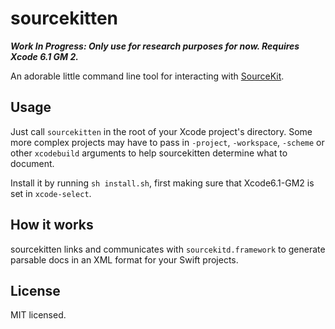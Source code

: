 # sourcekitten

***Work In Progress: Only use for research purposes for now. Requires Xcode 6.1 GM 2.***

An adorable little command line tool for interacting with [SourceKit][uncovering-sourcekit].

## Usage

Just call `sourcekitten` in the root of your Xcode project's directory. Some more complex projects may have to pass in `-project`, `-workspace`, `-scheme` or other `xcodebuild` arguments to help sourcekitten determine what to document.

Install it by running `sh install.sh`, first making sure that Xcode6.1-GM2 is set in `xcode-select`.

## How it works

sourcekitten links and communicates with `sourcekitd.framework` to generate parsable docs in an XML format for your Swift projects.

## License

MIT licensed.

[uncovering-sourcekit]: http://jpsim.com/uncovering-sourcekit
